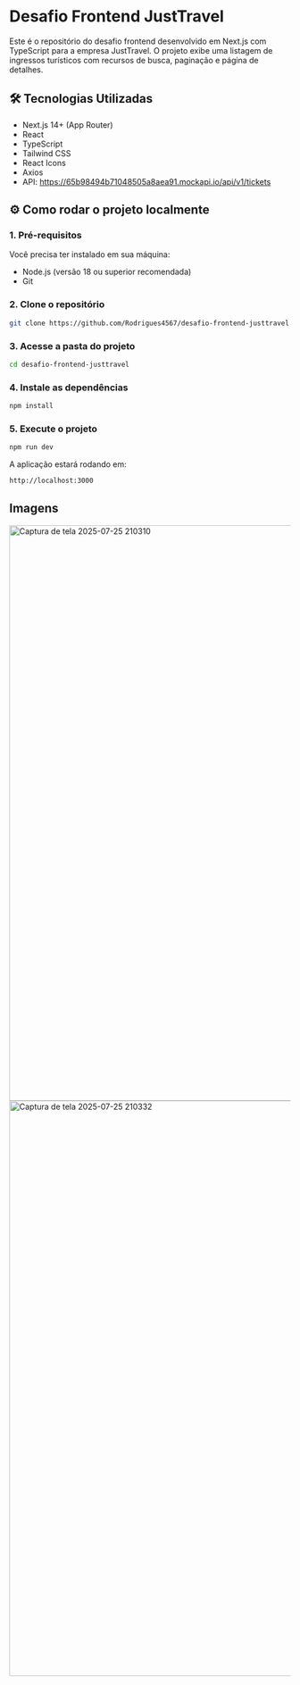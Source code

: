 # Desafio Frontend JustTravel

Este é o repositório do desafio frontend desenvolvido em Next.js com TypeScript para a empresa JustTravel. O projeto exibe uma listagem de ingressos turísticos com recursos de busca, paginação e página de detalhes.

## 🛠️ Tecnologias Utilizadas

- Next.js 14+ (App Router)
- React
- TypeScript
- Tailwind CSS
- React Icons
- Axios
- API: https://65b98494b71048505a8aea91.mockapi.io/api/v1/tickets

## ⚙️ Como rodar o projeto localmente

### 1. **Pré-requisitos**

Você precisa ter instalado em sua máquina:

- Node.js (versão 18 ou superior recomendada)
- Git

### 2. **Clone o repositório**

```bash
git clone https://github.com/Rodrigues4567/desafio-frontend-justtravel.git
```

### 3. **Acesse a pasta do projeto**

```bash
cd desafio-frontend-justtravel
```

### 4. **Instale as dependências**

```bash
npm install
```

### 5. **Execute o projeto**
```bash
npm run dev
```
A aplicação estará rodando em:
```bash
http://localhost:3000
```

## Imagens
<img width="1919" height="1031" alt="Captura de tela 2025-07-25 210310" src="https://github.com/user-attachments/assets/c320ecb3-185e-4604-abac-88e425e4bab2" />

<img width="1919" height="1031" alt="Captura de tela 2025-07-25 210332" src="https://github.com/user-attachments/assets/78046ddb-e5bb-4095-ab54-64553c1f9c36" />
